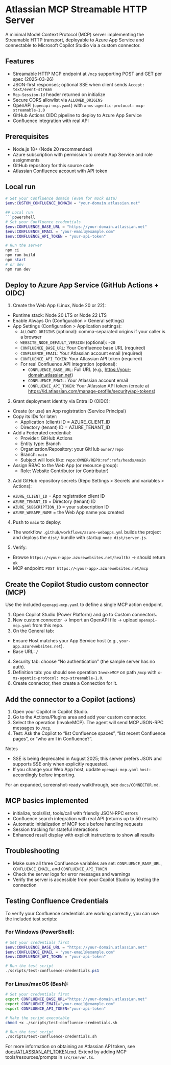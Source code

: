 # Atlassian MCP Streamable HTTP Server

A minimal Model Context Protocol (MCP) server implementing the Streamable HTTP transport, deployable to Azure App Service and connectable to Microsoft Copilot Studio via a custom connector.

## Features
- Streamable HTTP MCP endpoint at `/mcp` supporting POST and GET per spec (2025-03-26)
- JSON-first responses; optional SSE when client sends `Accept: text/event-stream`
- `Mcp-Session-Id` header returned on initialize
- Secure CORS allowlist via `ALLOWED_ORIGINS`
- OpenAPI (`openapi-mcp.yaml`) with `x-ms-agentic-protocol: mcp-streamable-1.0`
- GitHub Actions OIDC pipeline to deploy to Azure App Service
- Confluence integration with real API

## Prerequisites
- Node.js 18+ (Node 20 recommended)
- Azure subscription with permission to create App Service and role assignments
- GitHub repository for this source code
- Atlassian Confluence account with API token

## Local run
```powershell
# Set your Confluence domain (even for mock data)
$env:CUSTOM_CONFLUENCE_DOMAIN = "your-domain.atlassian.net"

## Local run
```powershell
# Set your Confluence credentials
$env:CONFLUENCE_BASE_URL = "https://your-domain.atlassian.net"
$env:CONFLUENCE_EMAIL = "your-email@example.com"
$env:CONFLUENCE_API_TOKEN = "your-api-token"

# Run the server
npm ci
npm run build
npm start
# or dev
npm run dev
```

## Deploy to Azure App Service (GitHub Actions + OIDC)
1) Create the Web App (Linux, Node 20 or 22):
  - Runtime stack: Node 20 LTS or Node 22 LTS
  - Enable Always On (Configuration > General settings)
  - App Settings (Configuration > Application settings):
    - `ALLOWED_ORIGINS` (optional): comma-separated origins if your caller is a browser
    - `WEBSITE_NODE_DEFAULT_VERSION` (optional): `~20`
    - `CONFLUENCE_BASE_URL`: Your Confluence base URL (required)
    - `CONFLUENCE_EMAIL`: Your Atlassian account email (required)
    - `CONFLUENCE_API_TOKEN`: Your Atlassian API token (required)
    - For real Confluence API integration (optional):
      - `CONFLUENCE_BASE_URL`: Full URL (e.g., https://your-domain.atlassian.net)
      - `CONFLUENCE_EMAIL`: Your Atlassian account email
      - `CONFLUENCE_API_TOKEN`: Your Atlassian API token (create at https://id.atlassian.com/manage-profile/security/api-tokens)

2) Grant deployment identity via Entra ID (OIDC):
  - Create (or use) an App registration (Service Principal)
  - Copy its IDs for later:
    - Application (client) ID = AZURE_CLIENT_ID
    - Directory (tenant) ID = AZURE_TENANT_ID
  - Add a Federated credential:
    - Provider: GitHub Actions
    - Entity type: Branch
    - Organization/Repository: your GitHub `owner/repo`
    - Branch: `main`
    - Subject will look like: `repo:OWNER/REPO:ref:refs/heads/main`
  - Assign RBAC to the Web App (or resource group):
    - Role: Website Contributor (or Contributor)

3) Add GitHub repository secrets (Repo Settings > Secrets and variables > Actions):
  - `AZURE_CLIENT_ID` = App registration client ID
  - `AZURE_TENANT_ID` = Directory (tenant) ID
  - `AZURE_SUBSCRIPTION_ID` = your subscription ID
  - `AZURE_WEBAPP_NAME` = the Web App name you created

4) Push to `main` to deploy:
  - The workflow `.github/workflows/azure-webapps.yml` builds the project and deploys the `dist/` bundle with startup `node dist/server.js`.

5) Verify:
  - Browse `https://<your-app>.azurewebsites.net/healthz` → should return `ok`
  - MCP endpoint: `POST https://<your-app>.azurewebsites.net/mcp`

## Create the Copilot Studio custom connector (MCP)
Use the included `openapi-mcp.yaml` to define a single MCP action endpoint.

1) Open Copilot Studio (Power Platform) and go to Custom connectors.
2) New custom connector → Import an OpenAPI file → upload `openapi-mcp.yaml` from this repo.
3) On the General tab:
  - Ensure Host matches your App Service host (e.g., `your-app.azurewebsites.net`).
  - Base URL: `/`
4) Security tab: choose “No authentication” (the sample server has no auth).
5) Definition tab: you should see operation `InvokeMCP` on path `/mcp` with `x-ms-agentic-protocol: mcp-streamable-1.0`.
6) Create connector, then create a Connection for it.

## Add the connector to a Copilot (actions)
1) Open your Copilot in Copilot Studio.
2) Go to the Actions/Plugins area and add your custom connector.
3) Select the operation (InvokeMCP). The agent will send MCP JSON-RPC messages to `/mcp`.
4) Test: Ask the Copilot to “list Confluence spaces”, “list recent Confluence pages”, or “who am I in Confluence?”.

Notes
- SSE is being deprecated in August 2025; this server prefers JSON and supports SSE only when explicitly requested.
- If you change your Web App host, update `openapi-mcp.yaml` `host:` accordingly before importing.

For an expanded, screenshot-ready walkthrough, see `docs/CONNECTOR.md`.

## MCP basics implemented
- initialize, tools/list, tools/call with friendly JSON-RPC errors
- Confluence search integration with real API (returns up to 50 results)
- Automatic initialization of MCP tools before handling requests
- Session tracking for stateful interactions
- Enhanced result display with explicit instructions to show all results

## Troubleshooting
- Make sure all three Confluence variables are set: `CONFLUENCE_BASE_URL`, `CONFLUENCE_EMAIL`, and `CONFLUENCE_API_TOKEN`
- Check the server logs for error messages and warnings
- Verify the server is accessible from your Copilot Studio by testing the connection

## Testing Confluence Credentials

To verify your Confluence credentials are working correctly, you can use the included test scripts:

### For Windows (PowerShell):
```powershell
# Set your credentials first
$env:CONFLUENCE_BASE_URL = "https://your-domain.atlassian.net"
$env:CONFLUENCE_EMAIL = "your-email@example.com"
$env:CONFLUENCE_API_TOKEN = "your-api-token"

# Run the test script
./scripts/test-confluence-credentials.ps1
```

### For Linux/macOS (Bash):
```bash
# Set your credentials first
export CONFLUENCE_BASE_URL="https://your-domain.atlassian.net"
export CONFLUENCE_EMAIL="your-email@example.com"
export CONFLUENCE_API_TOKEN="your-api-token"

# Make the script executable
chmod +x ./scripts/test-confluence-credentials.sh

# Run the test script
./scripts/test-confluence-credentials.sh
```

For more information on obtaining an Atlassian API token, see [docs/ATLASSIAN_API_TOKEN.md](docs/ATLASSIAN_API_TOKEN.md).
Extend by adding MCP tools/resources/prompts in `src/server.ts`.
